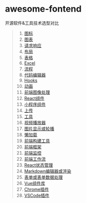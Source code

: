 # awesome-fontend
开源软件&amp;工具技术选型对比
>1. [图标](awesome/)
>2. [图表](图表.md)
>3. [请求响应](请求响应.md)
>4. [布局](布局.md)
>5. [表格](表格.md)
>6. [Excel](Excel.md)
>7. [流程](流程.md)
>8. [代码编辑器](代码编辑器.md)
>9. [Hooks](Hooks.md)
>10. [动画](动画.md)
>11. [前端图像处理](前端图像处理.md)
>12. [React组件](React组件.md)
>13. [小程序组件](小程序组件.md)
>14. [上传](上传.md)
>15. [工具](工具.md)
>16. [视频播放器](视频播放器.md)
>17. [图片显示或轮播](图片显示或轮播.md)
>18. [懒加载](懒加载.md)
>19. [前端构建工具](前端构建工具.md)
>20. [前端框架](前端框架.md)
>21. [前端监控](前端监控.md)
>22. [前端工作流](前端工作流.md)
>23. [React状态管理](React状态管理.md)
>24. [Markdown编辑器或渲染](Markdown编辑器或渲染.md)
>25. [表单或表单数据处理](表单或表单数据处理.md)
>26. [Vue组件库](Vue组件库.md)
>27. [Chrome插件](Chrome插件.md)
>28. [VSCode插件](VSCode插件.md)